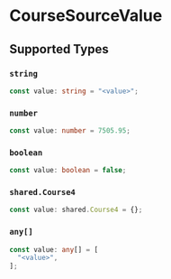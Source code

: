 # CourseSourceValue


## Supported Types

### `string`

```typescript
const value: string = "<value>";
```

### `number`

```typescript
const value: number = 7505.95;
```

### `boolean`

```typescript
const value: boolean = false;
```

### `shared.Course4`

```typescript
const value: shared.Course4 = {};
```

### `any[]`

```typescript
const value: any[] = [
  "<value>",
];
```

